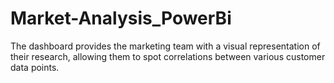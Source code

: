 # Market-Analysis_PowerBi
The dashboard provides the marketing team with a visual representation of their research, allowing them  to spot correlations between various customer data points.
